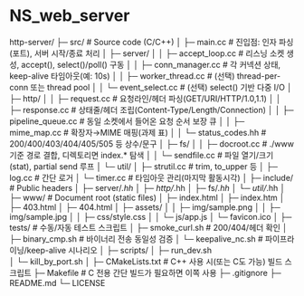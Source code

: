 # NS_web_server
http-server/
├─ src/                        # Source code (C/C++)
│  ├─ main.cc                  # 진입점: 인자 파싱(포트), 서버 시작/종료 처리
│  ├─ server/
│  │  ├─ accept_loop.cc        # 리스닝 소켓 생성, accept(), select()/poll() 구동
│  │  ├─ conn_manager.cc       # 각 커넥션 상태, keep-alive 타임아웃(예: 10s)
│  │  ├─ worker_thread.cc      # (선택) thread-per-conn 또는 thread pool
│  │  └─ event_select.cc       # (선택) select() 기반 다중 I/O
│  ├─ http/
│  │  ├─ request.cc            # 요청라인/헤더 파싱(GET/URI/HTTP/1.0,1.1)
│  │  ├─ response.cc           # 상태줄/헤더 조립(Content-Type/Length/Connection)
│  │  ├─ pipeline_queue.cc     # 동일 소켓에서 들어온 요청 순서 보장 큐
│  │  ├─ mime_map.cc           # 확장자→MIME 매핑(과제 표)
│  │  └─ status_codes.hh       # 200/400/403/404/405/505 등 상수/문구
│  ├─ fs/
│  │  ├─ docroot.cc            # ./www 기준 경로 결합, 디렉토리면 index.* 탐색
│  │  └─ sendfile.cc           # 파일 열기/크기(stat), partial send 루프
│  └─ util/
│     ├─ strutil.cc            # trim, to_upper 등
│     ├─ log.cc                # 간단 로거
│     └─ timer.cc              # 타임아웃 관리(마지막 활동시각)
│
├─ include/                    # Public headers
│  ├─ server/*.hh
│  ├─ http/*.hh
│  ├─ fs/*.hh
│  └─ util/*.hh
│
├─ www/                        # Document root (static files)
│  ├─ index.html
│  ├─ index.htm
│  ├─ 403.html
│  ├─ 404.html
│  ├─ assets/
│  │  ├─ img/sample.png
│  │  ├─ img/sample.jpg
│  │  ├─ css/style.css
│  │  └─ js/app.js
│  └─ favicon.ico
│
├─ tests/                      # 수동/자동 테스트 스크립트
│  ├─ smoke_curl.sh            # 200/404/헤더 확인
│  ├─ binary_cmp.sh            # 바이너리 전송 동일성 검증
│  └─ keepalive_nc.sh          # 파이프라이닝/keep-alive 시나리오
│
├─ scripts/
│  ├─ run_dev.sh               
│  └─ kill_by_port.sh
│
├─ CMakeLists.txt              # C++ 사용 시(또는 C도 가능) 빌드 스크립트
├─ Makefile                    # C 전용 간단 빌드가 필요하면 이쪽 사용
├─ .gitignore
├─ README.md
└─ LICENSE